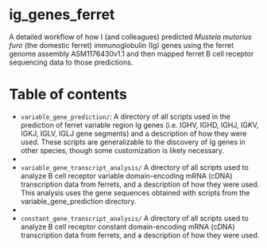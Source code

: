 # ig_genes_ferret
A detailed workflow of how I (and colleagues) predicted _Mustela mutorius furo_ (the domestic ferret) immunoglobulin (Ig) genes using the ferret genome assembly ASM1176430v1.1 and then mapped ferret B cell receptor sequencing data to those predictions.

# Table of contents
- `variable_gene_prediction/`: A directory of all scripts used in the prediction of ferret variable region Ig genes (i.e. IGHV, IGHD, IGHJ, IGKV, IGKJ, IGLV, IGLJ gene segments) and a description of how they were used. These scripts are generalizable to the discovery of Ig genes in other species, though some customization is likely necessary.
- 
- `variable_gene_transcript_analysis/` A directory of all scripts used to analyze B cell receptor variable domain-encoding mRNA (cDNA) transcription data from ferrets, and a description of how they were used. This analysis uses the gene sequences obtained with scripts from the variable_gene_prediction directory.
- 
- `constant_gene_transcript_analysis/` A directory of all scripts used to analyze B cell receptor constant domain-encoding mRNA (cDNA) transcription data from ferrets, and a description of how they were used.
